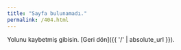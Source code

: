 ```yaml
---
title: "Sayfa bulunamadı."
permalink: /404.html
---
```


Yolunu kaybetmiş gibisin. [Geri dön]({{ '/' | absolute_url }}). 

